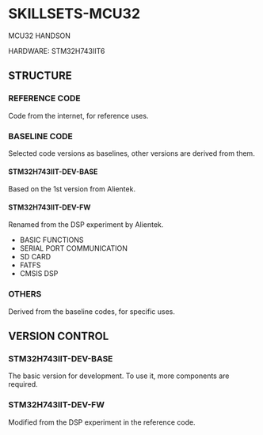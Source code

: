 # SKILLSETS-MCU32
MCU32 HANDSON 

HARDWARE: STM32H743IIT6

## STRUCTURE

### REFERENCE CODE

Code from the internet, for reference uses.

### BASELINE CODE

Selected code versions as baselines, other versions are derived from them.

#### STM32H743IIT-DEV-BASE

Based on the 1st version from Alientek.

#### STM32H743IIT-DEV-FW

Renamed from the DSP experiment by Alientek.

- BASIC FUNCTIONS
- SERIAL PORT COMMUNICATION
- SD CARD
- FATFS
- CMSIS DSP

### OTHERS

Derived from the baseline codes, for specific uses.


## VERSION CONTROL

### STM32H743IIT-DEV-BASE

The basic version for development. To use it, more components are required.

### STM32H743IIT-DEV-FW 

Modified from the DSP experiment in the reference code.    